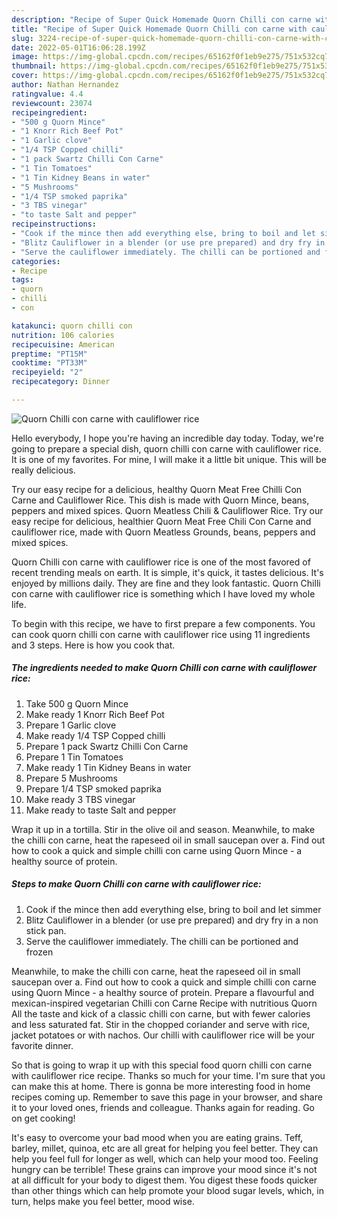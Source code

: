 ```yaml
---
description: "Recipe of Super Quick Homemade Quorn Chilli con carne with cauliflower rice"
title: "Recipe of Super Quick Homemade Quorn Chilli con carne with cauliflower rice"
slug: 3224-recipe-of-super-quick-homemade-quorn-chilli-con-carne-with-cauliflower-rice
date: 2022-05-01T16:06:28.199Z
image: https://img-global.cpcdn.com/recipes/65162f0f1eb9e275/751x532cq70/quorn-chilli-con-carne-with-cauliflower-rice-recipe-main-photo.jpg
thumbnail: https://img-global.cpcdn.com/recipes/65162f0f1eb9e275/751x532cq70/quorn-chilli-con-carne-with-cauliflower-rice-recipe-main-photo.jpg
cover: https://img-global.cpcdn.com/recipes/65162f0f1eb9e275/751x532cq70/quorn-chilli-con-carne-with-cauliflower-rice-recipe-main-photo.jpg
author: Nathan Hernandez
ratingvalue: 4.4
reviewcount: 23074
recipeingredient:
- "500 g Quorn Mince"
- "1 Knorr Rich Beef Pot"
- "1 Garlic clove"
- "1/4 TSP Copped chilli"
- "1 pack Swartz Chilli Con Carne"
- "1 Tin Tomatoes"
- "1 Tin Kidney Beans in water"
- "5 Mushrooms"
- "1/4 TSP smoked paprika"
- "3 TBS vinegar"
- "to taste Salt and pepper"
recipeinstructions:
- "Cook if the mince then add everything else, bring to boil and let simmer"
- "Blitz Cauliflower in a blender (or use pre prepared) and dry fry in a non stick pan."
- "Serve the cauliflower immediately. The chilli can be portioned and frozen"
categories:
- Recipe
tags:
- quorn
- chilli
- con

katakunci: quorn chilli con 
nutrition: 106 calories
recipecuisine: American
preptime: "PT15M"
cooktime: "PT33M"
recipeyield: "2"
recipecategory: Dinner

---
```



![Quorn Chilli con carne with cauliflower rice](https://img-global.cpcdn.com/recipes/65162f0f1eb9e275/751x532cq70/quorn-chilli-con-carne-with-cauliflower-rice-recipe-main-photo.jpg)

Hello everybody, I hope you're having an incredible day today. Today, we're going to prepare a special dish, quorn chilli con carne with cauliflower rice. It is one of my favorites. For mine, I will make it a little bit unique. This will be really delicious.

Try our easy recipe for a delicious, healthy Quorn Meat Free Chilli Con Carne and Cauliflower Rice. This dish is made with Quorn Mince, beans, peppers and mixed spices. Quorn Meatless Chili &amp; Cauliflower Rice. Try our easy recipe for delicious, healthier Quorn Meat Free Chili Con Carne and cauliflower rice, made with Quorn Meatless Grounds, beans, peppers and mixed spices.

Quorn Chilli con carne with cauliflower rice is one of the most favored of recent trending meals on earth. It is simple, it's quick, it tastes delicious. It's enjoyed by millions daily. They are fine and they look fantastic. Quorn Chilli con carne with cauliflower rice is something which I have loved my whole life.


To begin with this recipe, we have to first prepare a few components. You can cook quorn chilli con carne with cauliflower rice using 11 ingredients and 3 steps. Here is how you cook that.

<!--inarticleads1-->

##### The ingredients needed to make Quorn Chilli con carne with cauliflower rice:

1. Take 500 g Quorn Mince
1. Make ready 1 Knorr Rich Beef Pot
1. Prepare 1 Garlic clove
1. Make ready 1/4 TSP Copped chilli
1. Prepare 1 pack Swartz Chilli Con Carne
1. Prepare 1 Tin Tomatoes
1. Make ready 1 Tin Kidney Beans in water
1. Prepare 5 Mushrooms
1. Prepare 1/4 TSP smoked paprika
1. Make ready 3 TBS vinegar
1. Make ready to taste Salt and pepper


Wrap it up in a tortilla. Stir in the olive oil and season. Meanwhile, to make the chilli con carne, heat the rapeseed oil in small saucepan over a. Find out how to cook a quick and simple chilli con carne using Quorn Mince - a healthy source of protein. 

<!--inarticleads2-->

##### Steps to make Quorn Chilli con carne with cauliflower rice:

1. Cook if the mince then add everything else, bring to boil and let simmer
1. Blitz Cauliflower in a blender (or use pre prepared) and dry fry in a non stick pan.
1. Serve the cauliflower immediately. The chilli can be portioned and frozen


Meanwhile, to make the chilli con carne, heat the rapeseed oil in small saucepan over a. Find out how to cook a quick and simple chilli con carne using Quorn Mince - a healthy source of protein. Prepare a flavourful and mexican-inspired vegetarian Chilli con Carne Recipe with nutritious Quorn All the taste and kick of a classic chilli con carne, but with fewer calories and less saturated fat. Stir in the chopped coriander and serve with rice, jacket potatoes or with nachos. Our chilli with cauliflower rice will be your favorite dinner. 

So that is going to wrap it up with this special food quorn chilli con carne with cauliflower rice recipe. Thanks so much for your time. I'm sure that you can make this at home. There is gonna be more interesting food in home recipes coming up. Remember to save this page in your browser, and share it to your loved ones, friends and colleague. Thanks again for reading. Go on get cooking!

It's easy to overcome your bad mood when you are eating grains. Teff, barley, millet, quinoa, etc are all great for helping you feel better. They can help you feel full for longer as well, which can help your mood too. Feeling hungry can be terrible! These grains can improve your mood since it's not at all difficult for your body to digest them. You digest these foods quicker than other things which can help promote your blood sugar levels, which, in turn, helps make you feel better, mood wise.
